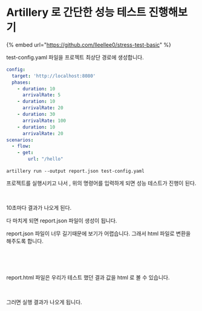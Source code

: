 # Artillery 로 간단한 성능 테스트 진행해보기



{% embed url="https://github.com/lleellee0/stress-test-basic" %}



test-config.yaml 파일을 프로젝트 최상단 경로에 생성합니다.

```yaml
config:
  target: 'http://localhost:8080'
  phases:
    - duration: 10
      arrivalRate: 5
    - duration: 10
      arrivalRate: 20
    - duration: 30
      arrivalRate: 100
    - duration: 10
      arrivalRate: 20
scenarios:
  - flow:
    - get:
        url: "/hello"
```



`artillery run --output report.json test-config.yaml`

프로젝트를 실행시키고 나서 ,  위의 명령어를 입력하게 되면 성능 테스트가 진행이 된다.

<figure><img src="../../.gitbook/assets/스크린샷 2024-03-01 오전 10.33.51.png" alt=""><figcaption></figcaption></figure>

10초마다 결과가 나오게 된다.

다 마치게 되면 report.json 파일이 생성이 됩니다.

&#x20;report.json 파일이 너무 길기때문에 보기가 어렵습니다. 그래서 html 파일로 변환을 해주도록 합니다.

<figure><img src="../../.gitbook/assets/스크린샷 2024-03-01 오전 10.36.15.png" alt=""><figcaption></figcaption></figure>



<figure><img src="../../.gitbook/assets/스크린샷 2024-03-01 오전 10.36.42.png" alt=""><figcaption></figcaption></figure>



report.html 파일은 우리가 테스트 했던 결과 값을 html 로 볼 수 있습니다.



<figure><img src="../../.gitbook/assets/스크린샷 2024-03-01 오전 10.37.46.png" alt=""><figcaption></figcaption></figure>

그러면 실행 결과가 나오게 됩니다.



